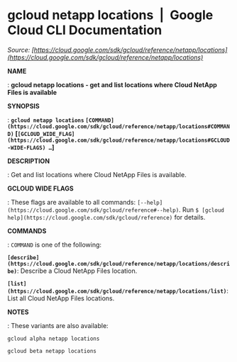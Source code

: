 # gcloud netapp locations  |  Google Cloud CLI Documentation

*Source: [https://cloud.google.com/sdk/gcloud/reference/netapp/locations](https://cloud.google.com/sdk/gcloud/reference/netapp/locations)*

**NAME**

: **gcloud netapp locations - get and list locations where Cloud NetApp Files is available**

**SYNOPSIS**

: **`gcloud netapp locations` `[COMMAND](https://cloud.google.com/sdk/gcloud/reference/netapp/locations#COMMAND)` [`[GCLOUD_WIDE_FLAG](https://cloud.google.com/sdk/gcloud/reference/netapp/locations#GCLOUD-WIDE-FLAGS) …`]**

**DESCRIPTION**

: Get and list locations where Cloud NetApp Files is available.

**GCLOUD WIDE FLAGS**

: These flags are available to all commands: `[--help](https://cloud.google.com/sdk/gcloud/reference#--help)`.
Run `$ [gcloud help](https://cloud.google.com/sdk/gcloud/reference)` for details.

**COMMANDS**

: ``COMMAND`` is one of the following:

**`[describe](https://cloud.google.com/sdk/gcloud/reference/netapp/locations/describe)`**:
Describe a Cloud NetApp Files location.

**`[list](https://cloud.google.com/sdk/gcloud/reference/netapp/locations/list)`**:
List all Cloud NetApp Files locations.

**NOTES**

: These variants are also available:

```
gcloud alpha netapp locations
```

```
gcloud beta netapp locations
```